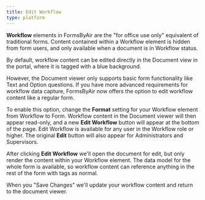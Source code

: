 ```yaml
---
title: Edit Workflow
type: platform
---
```


**Workflow** elements in FormsByAir are the "for office use only" equivalent of traditional forms. Content contained within a Workflow element is hidden from form users, and only available when a document is in Workflow status.

By default, workflow content can be edited directly in the Document view in the portal, where it is tagged with a blue background.

However, the Document viewer only supports basic form functionality like Text and Option questions. If you have more advanced requirements for workflow data capture, FormsByAir now offers the option to edit workflow content like a regular form.

To enable this option, change the **Format** setting for your Workflow element from Workflow to Form. Workflow content in the Document viewer will then appear read-only, and a new **Edit Workflow** button will appear at the bottom of the page. Edit Workflow is available for any user in the Workflow role or higher. The original **Edit** button will also appear for Administrators and Supervisors.

After clicking **Edit Workflow** we'll open the document for edit, but only render the content within your Workflow element. The data model for the whole form is available, so workflow content can reference anything in the rest of the form with tags as normal.

When you "Save Changes" we'll update your workflow content and return to the document viewer.